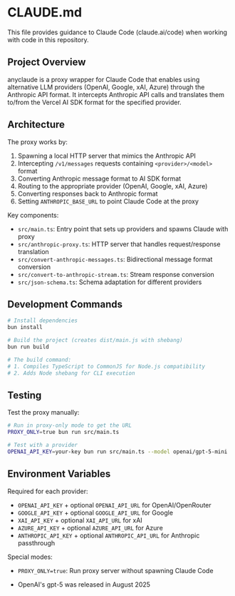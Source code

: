 # CLAUDE.md

This file provides guidance to Claude Code (claude.ai/code) when working with code in this repository.

## Project Overview

anyclaude is a proxy wrapper for Claude Code that enables using alternative LLM providers (OpenAI, Google, xAI, Azure) through the Anthropic API format. It intercepts Anthropic API calls and translates them to/from the Vercel AI SDK format for the specified provider.

## Architecture

The proxy works by:

1. Spawning a local HTTP server that mimics the Anthropic API
2. Intercepting `/v1/messages` requests containing `<provider>/<model>` format
3. Converting Anthropic message format to AI SDK format
4. Routing to the appropriate provider (OpenAI, Google, xAI, Azure)
5. Converting responses back to Anthropic format
6. Setting `ANTHROPIC_BASE_URL` to point Claude Code at the proxy

Key components:

- `src/main.ts`: Entry point that sets up providers and spawns Claude with proxy
- `src/anthropic-proxy.ts`: HTTP server that handles request/response translation
- `src/convert-anthropic-messages.ts`: Bidirectional message format conversion
- `src/convert-to-anthropic-stream.ts`: Stream response conversion
- `src/json-schema.ts`: Schema adaptation for different providers

## Development Commands

```bash
# Install dependencies
bun install

# Build the project (creates dist/main.js with shebang)
bun run build

# The build command:
# 1. Compiles TypeScript to CommonJS for Node.js compatibility
# 2. Adds Node shebang for CLI execution
```

## Testing

Test the proxy manually:

```bash
# Run in proxy-only mode to get the URL
PROXY_ONLY=true bun run src/main.ts

# Test with a provider
OPENAI_API_KEY=your-key bun run src/main.ts --model openai/gpt-5-mini
```

## Environment Variables

Required for each provider:

- `OPENAI_API_KEY` + optional `OPENAI_API_URL` for OpenAI/OpenRouter
- `GOOGLE_API_KEY` + optional `GOOGLE_API_URL` for Google
- `XAI_API_KEY` + optional `XAI_API_URL` for xAI
- `AZURE_API_KEY` + optional `AZURE_API_URL` for Azure
- `ANTHROPIC_API_KEY` + optional `ANTHROPIC_API_URL` for Anthropic passthrough

Special modes:

- `PROXY_ONLY=true`: Run proxy server without spawning Claude Code

- OpenAI's gpt-5 was released in August 2025
